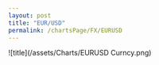 ```yaml
---
layout: post
title: "EUR/USD"
permalink: /chartsPage/FX/EURUSD
---
```


![title](/assets/Charts/EURUSD Curncy.png)

